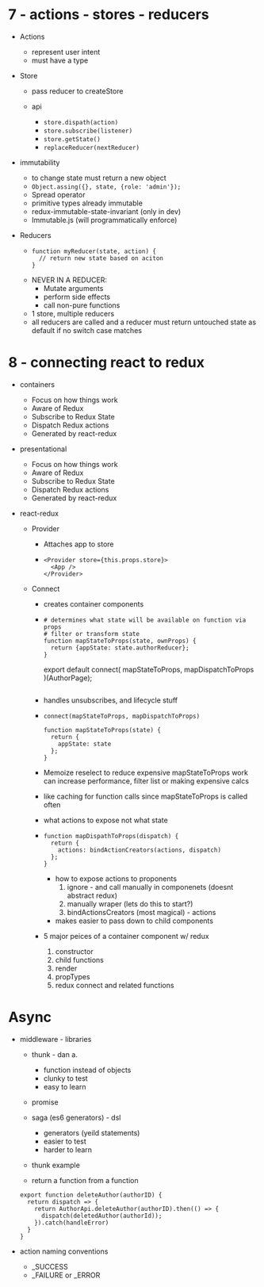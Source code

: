 # 7 - actions - stores - reducers

* Actions

  * represent user intent
  * must have a type

* Store

  * pass reducer to createStore

  * api
    * `store.dispath(action)`
    * `store.subscribe(listener)`
    * `store.getState()`
    * `replaceReducer(nextReducer)`

* immutability

  * to change state must return a new object
  * `Object.assing({}, state, {role: 'admin'});`
  * Spread operator
  * primitive types already immutable
  * redux-immutable-state-invariant (only in dev)
  * Immutable.js (will programmatically enforce)

* Reducers

  * ```
    function myReducer(state, action) {
      // return new state based on aciton
    }
    ```
  * NEVER IN A REDUCER:
    * Mutate arguments
    * perform side effects
    * call non-pure functions
  * 1 store, multiple reducers
  * all reducers are called and a reducer must return untouched state as default if no switch case matches

# 8 - connecting react to redux

* containers
  * Focus on how things work
  * Aware of Redux
  * Subscribe to Redux State
  * Dispatch Redux actions
  * Generated by react-redux
* presentational

  * Focus on how things work
  * Aware of Redux
  * Subscribe to Redux State
  * Dispatch Redux actions
  * Generated by react-redux

* react-redux

  * Provider

    * Attaches app to store

    * ```
      <Provider store={this.props.store}>
        <App />
      </Provider>
      ```

  * Connect

    * creates container components
    * ```
      # determines what state will be available on function via props
      # filter or transform state
      function mapStateToProps(state, ownProps) {
        return {appState: state.authorReducer};
      }
      ```


      export default connect(
        mapStateToProps,
        mapDispatchToProps
      )(AuthorPage);
      ```

    * handles unsubscribes, and lifecycle stuff

    * ```
      connect(mapStateToProps, mapDispatchToProps)

      function mapStateToProps(state) {
        return {
          appState: state
        };
      }
      ```

    * Memoize reselect to reduce expensive mapStateToProps work can increase performance, filter list or making expensive calcs
    * like caching for function calls since mapStateToProps is called often
    * what actions to expose not what state
    * ```
      function mapDispathToProps(dispatch) {
        return {
          actions: bindActionCreators(actions, dispatch)
        };
      }
      ```

        * how to expose actions to proponents
          1. ignore - and call manually in componenets (doesnt abstract redux)
          2. manually wraper (lets do this to start?)
          3. bindActionsCreators (most magical) - actions
        * makes easier to pass down to child components


    * 5 major peices of a container component w/ redux
      1. constructor
      2. child functions
      3. render
      4. propTypes
      5. redux connect and related functions

# Async

* middleware - libraries

  * thunk - dan a.
    * function instead of objects
    * clunky to test
    * easy to learn
  * promise
  * saga (es6 generators) - dsl

    * generators (yeild statements)
    * easier to test
    * harder to learn

  * thunk example
  * return a function from a function

  ```
  export function deleteAuthor(authorID) {
    return dispatch => {
      return AuthorApi.deleteAuthor(authorID).then(() => {
        dispatch(deletedAuthor(authorId));
      }).catch(handleError)
    }
  }
  ```

* action naming conventions

  * \_SUCCESS
  * \_FAILURE or \_ERROR
